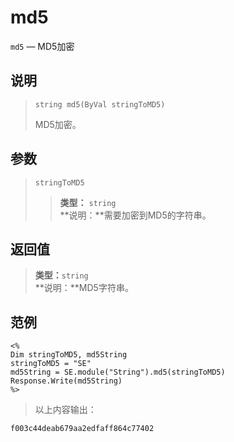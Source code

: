 md5
===
`md5` &mdash; MD5加密

说明
----
>     string md5(ByVal stringToMD5)
> MD5加密。

参数
----
> `stringToMD5`
>> **类型：** `string`  
>> **说明：**需要加密到MD5的字符串。

返回值
------
> **类型：**`string`  
> **说明：**MD5字符串。

范例
----
>
    <%
    Dim stringToMD5, md5String
    stringToMD5 = "SE"
    md5String = SE.module("String").md5(stringToMD5)
    Response.Write(md5String)
    %>
> 以上内容输出：
>
    f003c44deab679aa2edfaff864c77402